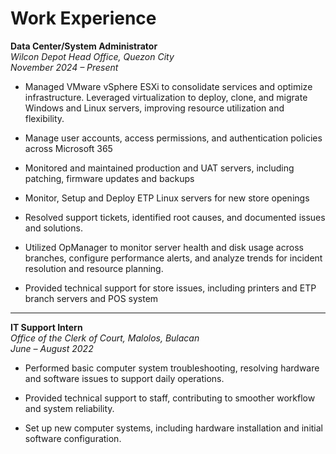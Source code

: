 # **Work Experience**


**Data Center/System Administrator**  
*Wilcon Depot Head Office, Quezon City*  
_November 2024 – Present_


- Managed VMware vSphere ESXi to consolidate services and optimize infrastructure. Leveraged virtualization to deploy, clone, and migrate Windows and Linux servers, improving resource utilization and flexibility.

- Manage user accounts, access permissions, and authentication policies across Microsoft 365

- Monitored and maintained production and UAT servers, including patching, firmware updates and backups

- Monitor, Setup and Deploy  ETP Linux servers  for new store openings

- Resolved support tickets, identified root causes, and documented issues and solutions.

- Utilized OpManager to monitor server health and disk usage across branches, configure performance alerts, and analyze trends for incident resolution and resource planning.

- Provided technical support for store issues, including printers and ETP branch servers and POS system  




---


**IT Support Intern**  
*Office of the Clerk of Court, Malolos, Bulacan*  
_June – August 2022_

- Performed basic computer system troubleshooting, resolving hardware and software issues to support daily operations.

- Provided technical support to staff, contributing to smoother workflow and system reliability.

- Set up new computer systems, including hardware installation and initial software configuration.